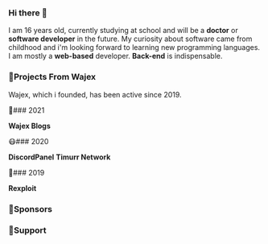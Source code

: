 ### Hi there 👋

I am 16 years old, currently studying at school and will be a **doctor** or **software developer** in the future.
My curiosity about software came from childhood and i'm looking forward to learning new programming languages.
I am mostly a **web-based** developer. **Back-end** is indispensable.


### 🌌Projects From Wajex

Wajex, which i founded, has been active since 2019.

🚀### 2021

**Wajex Blogs**



😷### 2020

**DiscordPanel**
**Timurr Network**

🌙### 2019

**Rexploit**

### 💞Sponsors



### 🙏Support
